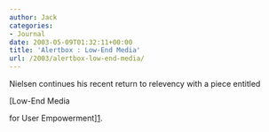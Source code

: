 ```yaml
---
author: Jack
categories:
- Journal
date: 2003-05-09T01:32:11+00:00
title: 'Alertbox : Low-End Media'
url: /2003/alertbox-low-end-media/
---
```


Nielsen continues his recent return to relevency with a piece entitled
  

  
[Low-End Media
  

  
for User Empowerment][1].

 [1]: http://www.useit.com/alertbox/20030421.html